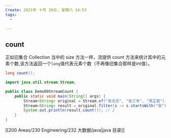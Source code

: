```yaml
---
Create: 2021年 十月 30日, 星期六 14:53
tags: 
  - 

---
```

## count

正如旧集合 Collection 当中的 size 方法一样，流提供 count 方法来统计其中的元素个数,该方法返回一个`long`值代表元素个数（不再像旧集合那样是int值）。

```java
long count();
```

```java
import java.util.stream.Stream;

public class Demo09StreamCount {
    public static void main(String[] args) { 
        Stream<String> original = Stream.of("张无忌", "张三丰", "周芷若"); 
        Stream<String> result = original.filter(s ‐> s.startsWith("张"));
        System.out.println(result.count()); // 2 
    }
}
```

[[200 Areas/230 Engineering/232 大数据/java|java 目录]]